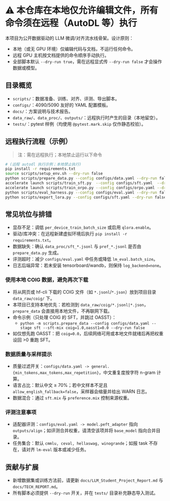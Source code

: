 # ⚠️ 本仓库在本地仅允许编辑文件，所有命令须在远程（AutoDL 等）执行

本项目为公开数据驱动的 LLM 微调/对齐流水线骨架。设计原则：

- 本地（或无 GPU 环境）仅编辑代码与文档，不运行任何命令。
- 远程 GPU 主机按文档提供的命令顺序手动执行。
- 全部脚本默认 `--dry-run true`，需在远程显式传 `--dry-run false` 才会操作数据或模型。

## 目录概览

- `scripts/`：数据准备、训练、对齐、评测、导出脚本。
- `configs/`：4090/5090 友好的 YAML 配置模板。
- `docs/`：方案说明与技术报告。
- `data_raw/`、`data_proc/`、`outputs/`：远程执行时产生的目录（本地留空）。
- `tests/`：pytest 样例（均使用 `@pytest.mark.skip` 仅作静态校验）。

## 远程执行流程（示例）

> 注：需在远程执行；本地禁止运行以下命令

```bash
# (远程 autodl 执行示例；本地禁止执行)
pip install -r requirements.txt
source scripts/setup_env.sh --dry-run false
python scripts/prepare_data.py --config configs/data.yaml --dry-run false
accelerate launch scripts/train_sft.py  --config configs/sft.yaml  --dry-run false
accelerate launch scripts/train_orpo.py --config configs/orpo.yaml --dry-run false  # 或 train_dpo.py
python scripts/eval_harness.py --config configs/eval.yaml --dry-run false
python scripts/export_lora.py --config configs/sft.yaml --dry-run false
```

## 常见坑位与排错

- 显存不足：调低 `per_device_train_batch_size` 或启用 `qlora.enable`。
- 驱动/库冲突：在远程新建虚拟环境后执行 `pip install -r requirements.txt`。
- 数据缺失：确认 `data_proc/sft_*.jsonl` 与 `pref_*.jsonl` 是否由 `prepare_data.py` 生成。
- 评测超时：减少 `configs/eval.yaml` 中任务或降低 `lm_eval.batch_size`。
- 日志后端异常：若未安装 tensorboard/wandb，则保持 `log_backend=none`。

### 使用本地 COIG 数据，避免再次下载

- 将从网页或 hf-cli 下载的 COIG 文件（如 `*.jsonl`/`*.json`）放到项目目录 `data_raw/coig/` 下。
- 本项目已支持本地优先：若检测到 `data_raw/coig/*.jsonl|*.json`，`prepare_data` 会直接用本地文件，不再联网下载。
- 命令示例（只处理 COIG 的 SFT，并跳过 OASST）：
  - `python -m scripts.prepare_data --config configs/data.yaml --stage sft --sft-mix coig=1.0,oasst1=0.0 --dry-run false`
- 如仅想先跑 OASST：把 `coig=0.0`，后续网络可用或本地文件就绪后再把权重设回 >0 重跑 SFT。

### 数据质量与采样提示

- 质量过滤开关：`configs/data.yaml -> general.{min_tokens,max_tokens,max_repetition}`，中文重复度按字符 n-gram 计算。
- 语言占比：默认中文 ≥ 70%；若中文样本不足且 `allow_english_fallback=false`，采样器会缩量并给出 WARN 日志。
- 数据混合：通过 `sft.mix` 与 `preference.mix` 控制来源权重。

### 评测注意事项

- 适配器评测：`configs/eval.yaml -> model.peft_adapter` 指向 `outputs/align`；如评测合并权重，请清空该项并将 `base_model` 指向合并目录。
- 任务集合：默认 `cmmlu, ceval, hellaswag, winogrande`；如报 task 不存在，请对齐 `lm-eval` 版本或减少任务。

## 贡献与扩展

- 新增数据集或训练方法前，请更新 `docs/LLM_Student_Project_Report.md` 与 `docs/TECH_REPORT.md`。
- 所有脚本必须提供 `--dry-run` 开关，并在 `tests/` 目录补充静态导入测试。
